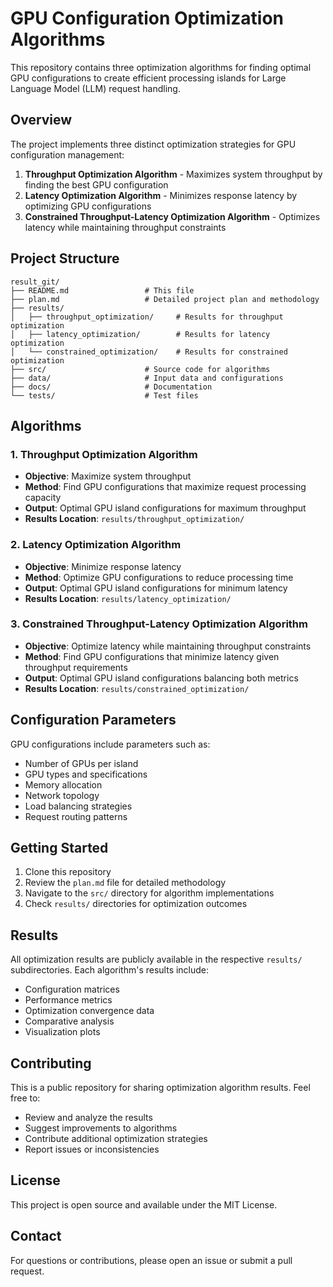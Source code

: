 # GPU Configuration Optimization Algorithms

This repository contains three optimization algorithms for finding optimal GPU configurations to create efficient processing islands for Large Language Model (LLM) request handling.

## Overview

The project implements three distinct optimization strategies for GPU configuration management:

1. **Throughput Optimization Algorithm** - Maximizes system throughput by finding the best GPU configuration
2. **Latency Optimization Algorithm** - Minimizes response latency by optimizing GPU configurations
3. **Constrained Throughput-Latency Optimization Algorithm** - Optimizes latency while maintaining throughput constraints

## Project Structure

```
result_git/
├── README.md                 # This file
├── plan.md                   # Detailed project plan and methodology
├── results/
│   ├── throughput_optimization/     # Results for throughput optimization
│   ├── latency_optimization/        # Results for latency optimization
│   └── constrained_optimization/    # Results for constrained optimization
├── src/                      # Source code for algorithms
├── data/                     # Input data and configurations
├── docs/                     # Documentation
└── tests/                    # Test files
```

## Algorithms

### 1. Throughput Optimization Algorithm
- **Objective**: Maximize system throughput
- **Method**: Find GPU configurations that maximize request processing capacity
- **Output**: Optimal GPU island configurations for maximum throughput
- **Results Location**: `results/throughput_optimization/`

### 2. Latency Optimization Algorithm
- **Objective**: Minimize response latency
- **Method**: Optimize GPU configurations to reduce processing time
- **Output**: Optimal GPU island configurations for minimum latency
- **Results Location**: `results/latency_optimization/`

### 3. Constrained Throughput-Latency Optimization Algorithm
- **Objective**: Optimize latency while maintaining throughput constraints
- **Method**: Find GPU configurations that minimize latency given throughput requirements
- **Output**: Optimal GPU island configurations balancing both metrics
- **Results Location**: `results/constrained_optimization/`

## Configuration Parameters

GPU configurations include parameters such as:
- Number of GPUs per island
- GPU types and specifications
- Memory allocation
- Network topology
- Load balancing strategies
- Request routing patterns

## Getting Started

1. Clone this repository
2. Review the `plan.md` file for detailed methodology
3. Navigate to the `src/` directory for algorithm implementations
4. Check `results/` directories for optimization outcomes

## Results

All optimization results are publicly available in the respective `results/` subdirectories. Each algorithm's results include:

- Configuration matrices
- Performance metrics
- Optimization convergence data
- Comparative analysis
- Visualization plots

## Contributing

This is a public repository for sharing optimization algorithm results. Feel free to:

- Review and analyze the results
- Suggest improvements to algorithms
- Contribute additional optimization strategies
- Report issues or inconsistencies

## License

This project is open source and available under the MIT License.

## Contact

For questions or contributions, please open an issue or submit a pull request.
